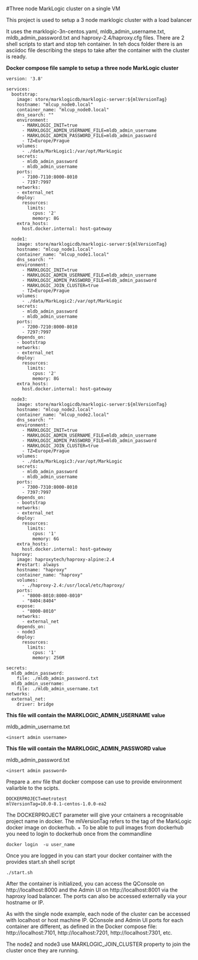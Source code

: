 #Three node MarkLogic cluster on a single VM

This project is used to setup a 3 node marklogic cluster with a load balancer 

It uses the marklogic-3n-centos.yaml, mldb_admin_username.txt, mldb_admin_password.txt and haproxy-2.4/haproxy.cfg files.
There are 2 shell scripts to start and stop teh container.
In teh docs folder there is an asciidoc file describing the steps to take after the container with the cluster is ready.

**Docker compose file sample to setup a three node MarkLogic cluster**
```
version: '3.8'

services:
  bootstrap:
    image: store/marklogicdb/marklogic-server:${mlVersionTag}
    hostname: "mlcup_node0.local"
    container_name: "mlcup_node0.local"
    dns_search: ""
    environment:
      - MARKLOGIC_INIT=true
      - MARKLOGIC_ADMIN_USERNAME_FILE=mldb_admin_username
      - MARKLOGIC_ADMIN_PASSWORD_FILE=mldb_admin_password
      - TZ=Europe/Prague
    volumes:
      - ./data/MarkLogic1:/var/opt/MarkLogic
    secrets:
      - mldb_admin_password
      - mldb_admin_username
    ports:
      - 7100-7110:8000-8010
      - 7197:7997
    networks:
    - external_net
    deploy:
      resources:
        limits:
          cpus: '2'
          memory: 8G
    extra_hosts:
      host.docker.internal: host-gateway

  node1:
    image: store/marklogicdb/marklogic-server:${mlVersionTag}
    hostname: "mlcup_node1.local"
    container_name: "mlcup_node1.local"
    dns_search: ""
    environment:
      - MARKLOGIC_INIT=true
      - MARKLOGIC_ADMIN_USERNAME_FILE=mldb_admin_username
      - MARKLOGIC_ADMIN_PASSWORD_FILE=mldb_admin_password
      - MARKLOGIC_JOIN_CLUSTER=true
      - TZ=Europe/Prague
    volumes:
      - ./data/MarkLogic2:/var/opt/MarkLogic
    secrets:
      - mldb_admin_password
      - mldb_admin_username
    ports:
      - 7200-7210:8000-8010
      - 7297:7997
    depends_on:
    - bootstrap
    networks:
    - external_net
    deploy:
      resources:
        limits:
          cpus: '2'
          memory: 8G
    extra_hosts:
      host.docker.internal: host-gateway

  node3:
    image: store/marklogicdb/marklogic-server:${mlVersionTag}
    hostname: "mlcup_node2.local"
    container_name: "mlcup_node2.local"
    dns_search: ""
    environment:
      - MARKLOGIC_INIT=true
      - MARKLOGIC_ADMIN_USERNAME_FILE=mldb_admin_username
      - MARKLOGIC_ADMIN_PASSWORD_FILE=mldb_admin_password
      - MARKLOGIC_JOIN_CLUSTER=true
      - TZ=Europe/Prague
    volumes:
      - ./data/MarkLogic3:/var/opt/MarkLogic
    secrets:
      - mldb_admin_password
      - mldb_admin_username
    ports:
      - 7300-7310:8000-8010
      - 7397:7997
    depends_on:
    - bootstrap
    networks:
    - external_net
    deploy:
      resources:
        limits:
          cpus: '1'
          memory: 6G
    extra_hosts:
      host.docker.internal: host-gateway
  haproxy:
    image: haproxytech/haproxy-alpine:2.4
    #restart: always
    hostname: "haproxy"
    container_name: "haproxy"
    volumes:
      - ./haproxy-2.4:/usr/local/etc/haproxy/
    ports:
      - "8000-8010:8000-8010"
      - "8404:8404"
    expose:
      - "8000-8010"
    networks:
      - external_net
    depends_on:
    - node3
    deploy:
      resources:
        limits:
          cpus: '1'
          memory: 256M

secrets:
  mldb_admin_password:
    file: ./mldb_admin_password.txt
  mldb_admin_username:
    file: ./mldb_admin_username.txt
networks:
  external_net:
    driver: bridge
```

**This file will contain the MARKLOGIC_ADMIN_USERNAME value**

mldb_admin_username.txt
```shell
<insert admin username>
```
**This file will contain the MARKLOGIC_ADMIN_PASSWORD value**

mldb_admin_password.txt
```shell
<insert admin password>
```

Prepare a .env file that docker compose can use to provide environment valiarble to the scipts.
```shell
DOCKERPROJECT=metrotest
mlVersionTag=10.0-8.1-centos-1.0.0-ea2
```

The DOCKERPROJECT parameter will give your cntainers a recognisable project name in docker. The mlVersionTag refers to the tag of the MarkLogic docker image on dockerhub. +
To be able to pull images from dockerhub you need to login to dockerhub once from the commandline
```shell
docker login  -u user_name
```
Once you are logged in you can start your docker container with the provides start.sh shell script

```shell
./start.sh
```
After the container is initialized, you can access the QConsole on http://localhost:8000 and the Admin UI on http://localhost:8001 via the haproxy load balancer. The ports can also be accessed externally via your hostname or IP.

As with the single node example, each node of the cluster can be accessed with localhost or host machine IP. QConsole and Admin UI ports for each container are different, as defined in the Docker compose file: http://localhost:7101, http://localhost:7201, http://localhost:7301, etc.

The node2 and node3 use MARKLOGIC_JOIN_CLUSTER property to join the cluster once they are running.

